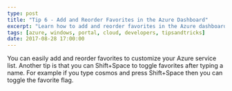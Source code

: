 ```yaml
---
type: post
title: "Tip 6 - Add and Reorder Favorites in the Azure Dashboard"
excerpt: "Learn how to add and reorder favorites in the Azure dashboard"
tags: [azure, windows, portal, cloud, developers, tipsandtricks]
date: 2017-08-28 17:00:00
---
```



You can easily add and reorder favorites to customize your Azure service list. Another tip is that you can Shift+Space to toggle favorites after typing a name. For example if you type cosmos and press Shift+Space then you can toggle the favorite flag. 

<img :src="$withBase('/files/azuretip6.gif')">
